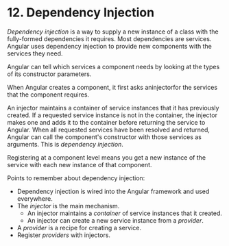 # 12. Dependency Injection

*Dependency injection* is a way to supply a new instance of a class with the fully-formed dependencies it requires. Most dependencies are services. Angular uses dependency injection to provide new components with the services they need.

Angular can tell which services a component needs by looking at the types of its constructor parameters.

When Angular creates a component, it first asks aninjectorfor the services that the component requires.

An injector maintains a container of service instances that it has previously created. If a requested service instance is not in the container, the injector makes one and adds it to the container before returning the service to Angular. When all requested services have been resolved and returned, Angular can call the component's constructor with those services as arguments. This is *dependency injection*.

Registering at a component level means you get a new instance of the service with each new instance of that component.

Points to remember about dependency injection:

- Dependency injection is wired into the Angular framework and used everywhere.
- The *injector* is the main mechanism.
  - An injector maintains a *container* of service instances that it created.
  - An injector can create a new service instance from a *provider*.
- A *provider* is a recipe for creating a service.
- Register *providers* with injectors.
